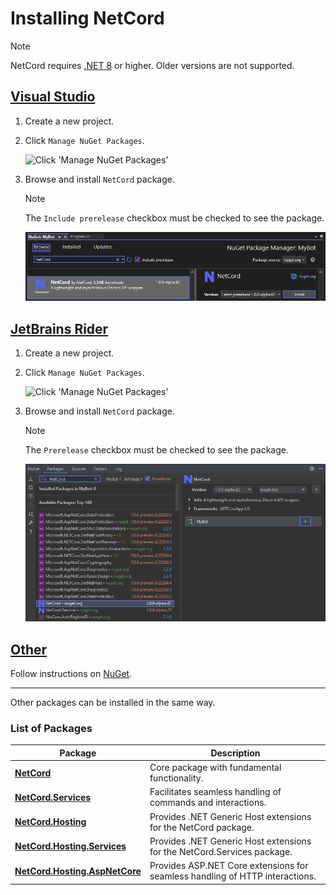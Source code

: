 # Installing NetCord

> [!NOTE]
> NetCord requires [.NET 8](https://dotnet.microsoft.com/download/dotnet/8.0) or higher. Older versions are not supported.

## [Visual Studio](#tab/visual-studio)

1. Create a new project.

2. Click `Manage NuGet Packages`.

   ![Click 'Manage NuGet Packages'](../../images/installation_VisualStudio_1.png)

3. Browse and install `NetCord` package.

   > [!NOTE]
   > The `Include prerelease` checkbox must be checked to see the package.

   ![Browse and install 'NetCord' package](../../images/installation_VisualStudio_2.png)

## [JetBrains Rider](#tab/rider)

1. Create a new project.

2. Click `Manage NuGet Packages`.

   ![Click 'Manage NuGet Packages'](../../images/installation_JetBrainsRider_1.png)

3. Browse and install `NetCord` package.

   > [!NOTE]
   > The `Prerelease` checkbox must be checked to see the package.

   ![Browse and install 'NetCord' package](../../images/installation_JetBrainsRider_2.png)

## [Other](#tab/other)

Follow instructions on [NuGet](https://www.nuget.org/packages/NetCord).

***

Other packages can be installed in the same way.

### List of Packages

| Package                                                                                     | Description                                                                  |
|---------------------------------------------------------------------------------------------|------------------------------------------------------------------------------|
| **[NetCord](https://www.nuget.org/packages/NetCord)**                                       | Core package with fundamental functionality.                                 |
| **[NetCord.Services](https://www.nuget.org/packages/NetCord.Services)**                     | Facilitates seamless handling of commands and interactions.                  |
| **[NetCord.Hosting](https://www.nuget.org/packages/NetCord.Hosting)**                       | Provides .NET Generic Host extensions for the NetCord package.               |
| **[NetCord.Hosting.Services](https://www.nuget.org/packages/NetCord.Hosting.Services)**     | Provides .NET Generic Host extensions for the NetCord.Services package.      |
| **[NetCord.Hosting.AspNetCore](https://www.nuget.org/packages/NetCord.Hosting.AspNetCore)** | Provides ASP.NET Core extensions for seamless handling of HTTP interactions. |
